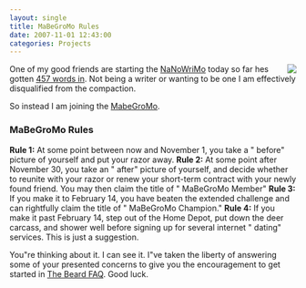 ```yaml
---
layout: single
title: MaBeGroMo Rules
date: 2007-11-01 12:43:00
categories: Projects
---
```

<a href="/public/uploads/2007/11/beard.jpg"><img src="/public/uploads/2007/11/beard.thumbnail.jpg" align="right" /></a>One of my good friends are starting the <a href="http://www.nanowrimo.org/">NaNoWriMo</a> today so far hes gotten <a href="http://www.criticaloddness.com/blog/smooth/">457 words in</a>.  Not being a writer or wanting to be one I am effectively disqualified from the compaction.

So instead I am joining the <a href="http://www.dyers.org/blog/archives/2005/11/16/mabegromo/">MabeGroMo</a>.<a href="http://www.dyers.org/blog/archives/2005/11/16/mabegromo/">
</a>
<h3>MaBeGroMo Rules</h3>
<strong>Rule 1:</strong> At some point between now and November 1, you take a "
before" picture of yourself and put your razor away.
<strong>Rule 2:</strong> At some point after November 30, you take an "
after" picture of yourself, and decide whether to reunite with your razor or renew your short-term contract with your newly found friend. You may then claim the title of "
MaBeGroMo Member"
<strong>Rule 3:</strong> If you make it to February 14, you have beaten the extended challenge and can rightfully claim the title of "
MaBeGroMo Champion."
<strong>Rule 4:</strong> If you make it past February 14, step out of the Home Depot, put down the deer carcass, and shower well before signing up for several internet "
dating" services. This is just a suggestion.

You&quot;re thinking about it. I can see it. I&quot;ve taken the liberty of answering some of your presented concerns to give you the encouragement to get started in <a href="http://www.dyers.org/blog/beards/the-beard-faq/">The Beard FAQ</a>.  Good luck.
